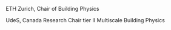 ETH Zurich, Chair of Building Physics 

UdeS, Canada Research Chair tier II Multiscale Building Physics